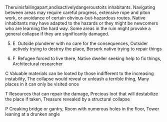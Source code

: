 Theruinisfallingapart,andisactivelydangeroustoits inhabitants. Navigating between areas may require careful progress, extensive rope and piton work, or avoidance of certain obvious-but-hazardous routes. Native inhabitants may have adapted to the hazards or they might be newcomers who are learning the hard way. Some areas in the ruin might provoke a general collapse if they are significantly damaged.

5.  E  Outside plunderer with no care for the consequences, Outsider actively trying to destroy the place, Berserk native trying to repair things
    
6.  F  Refugee forced to live there, Native dweller seeking help to fix things, Architectural researcher
    

C Valuable materials can be looted by those indifferent to the increasing instability, The collapse would reveal or unleash a terrible thing, Many places in it can only be visited once

T Resources that can repair the damage, Precious loot that will destabilize the place if taken, Treasure revealed by a structural collapse

P Creaking bridge or gantry, Room with numerous holes in the floor, Tower leaning at a drunken angle